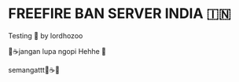 # FREEFIRE BAN SERVER INDIA  🇮🇳
Testing  👻 by lordhozoo 

👻☕jangan lupa ngopi Hehhe 👻

semangattt👻☕👻
